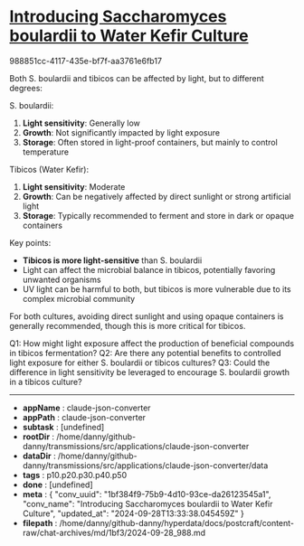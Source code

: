# [Introducing Saccharomyces boulardii to Water Kefir Culture](https://claude.ai/chat/1bf384f9-75b9-4d10-93ce-da26123545a1)

988851cc-4117-435e-bf7f-aa3761e6fb17

 Both S. boulardii and tibicos can be affected by light, but to different degrees:

S. boulardii:
1. **Light sensitivity**: Generally low
2. **Growth**: Not significantly impacted by light exposure
3. **Storage**: Often stored in light-proof containers, but mainly to control temperature

Tibicos (Water Kefir):
1. **Light sensitivity**: Moderate
2. **Growth**: Can be negatively affected by direct sunlight or strong artificial light
3. **Storage**: Typically recommended to ferment and store in dark or opaque containers

Key points:
- **Tibicos is more light-sensitive** than S. boulardii
- Light can affect the microbial balance in tibicos, potentially favoring unwanted organisms
- UV light can be harmful to both, but tibicos is more vulnerable due to its complex microbial community

For both cultures, avoiding direct sunlight and using opaque containers is generally recommended, though this is more critical for tibicos.

Q1: How might light exposure affect the production of beneficial compounds in tibicos fermentation?
Q2: Are there any potential benefits to controlled light exposure for either S. boulardii or tibicos cultures?
Q3: Could the difference in light sensitivity be leveraged to encourage S. boulardii growth in a tibicos culture?

---

* **appName** : claude-json-converter
* **appPath** : claude-json-converter
* **subtask** : [undefined]
* **rootDir** : /home/danny/github-danny/transmissions/src/applications/claude-json-converter
* **dataDir** : /home/danny/github-danny/transmissions/src/applications/claude-json-converter/data
* **tags** : p10.p20.p30.p40.p50
* **done** : [undefined]
* **meta** : {
  "conv_uuid": "1bf384f9-75b9-4d10-93ce-da26123545a1",
  "conv_name": "Introducing Saccharomyces boulardii to Water Kefir Culture",
  "updated_at": "2024-09-28T13:33:38.045459Z"
}
* **filepath** : /home/danny/github-danny/hyperdata/docs/postcraft/content-raw/chat-archives/md/1bf3/2024-09-28_988.md